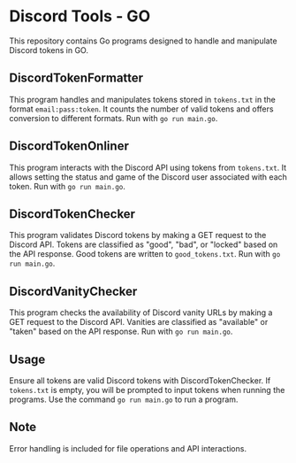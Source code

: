 # Discord Tools - GO

This repository contains Go programs designed to handle and manipulate Discord tokens in GO.

## DiscordTokenFormatter

This program handles and manipulates tokens stored in `tokens.txt` in the format `email:pass:token`. It counts the number of valid tokens and offers conversion to different formats. Run with `go run main.go`.

## DiscordTokenOnliner

This program interacts with the Discord API using tokens from `tokens.txt`. It allows setting the status and game of the Discord user associated with each token. Run with `go run main.go`.

## DiscordTokenChecker

This program validates Discord tokens by making a GET request to the Discord API. Tokens are classified as "good", "bad", or "locked" based on the API response. Good tokens are written to `good_tokens.txt`. Run with `go run main.go`.

## DiscordVanityChecker

This program checks the availability of Discord vanity URLs by making a GET request to the Discord API. Vanities are classified as "available" or "taken" based on the API response. Run with `go run main.go`.

## Usage

Ensure all tokens are valid Discord tokens with DiscordTokenChecker. If `tokens.txt` is empty, you will be prompted to input tokens when running the programs. Use the command `go run main.go` to run a program.

## Note

Error handling is included for file operations and API interactions.